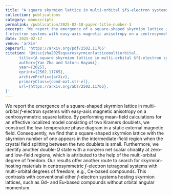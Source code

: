 ```yaml
---
title: "A square skyrmion lattice in multi-orbital $f$-electron systems"
collection: publications
category: manuscripts
permalink: /publication/2025-02-18-paper-title-number-1
excerpt: 'We report the emergence of a square-shaped skyrmion lattice in multi-orbital 
f-electron systems with easy-axis magnetic anisotropy on a centrosymmetric square lattice.'
date: 2025-02-17
venue: 'arXiv'
paperurl: 'https://arxiv.org/pdf/2502.11765'
citation: '@misc{zha2025squareskyrmionlatticemultiorbital,
      title={A square skyrmion lattice in multi-orbital $f$-electron systems}, 
      author={Yan Zha and Satoru Hayami},
      year={2025},
      eprint={2502.11765},
      archivePrefix={arXiv},
      primaryClass={cond-mat.str-el},
      url={https://arxiv.org/abs/2502.11765}, 
}'
---
```


We report the emergence of a square-shaped skyrmion lattice in multi-orbital
$f$-electron systems with easy-axis magnetic anisotropy on a centrosymmetric
square lattice. By performing mean-field calculations for an effective
localized model consisting of two Kramers doublets, we construct the
low-temperature phase diagram in a static external magnetic field.
Consequently, we find that a square-shaped skyrmion lattice with the skyrmion
number of one appears in the intermediate-field region when the crystal field
splitting between the two doublets is small. Furthermore, we identify another
double-$Q$ state with a nonzero net scalar chirality at zero- and low-field
regions, which is attributed to the help of the multi-orbital degree of
freedom. Our results offer another route to search for skyrmion-hosting
materials in centrosymmetric $f$-electron tetragonal systems with multi-orbital
degrees of freedom, e.g., Ce-based compounds. This contrasts with conventional
other $f$-electron systems hosting skyrmion lattices, such as Gd- and Eu-based
compounds without orbital angular momentum.
